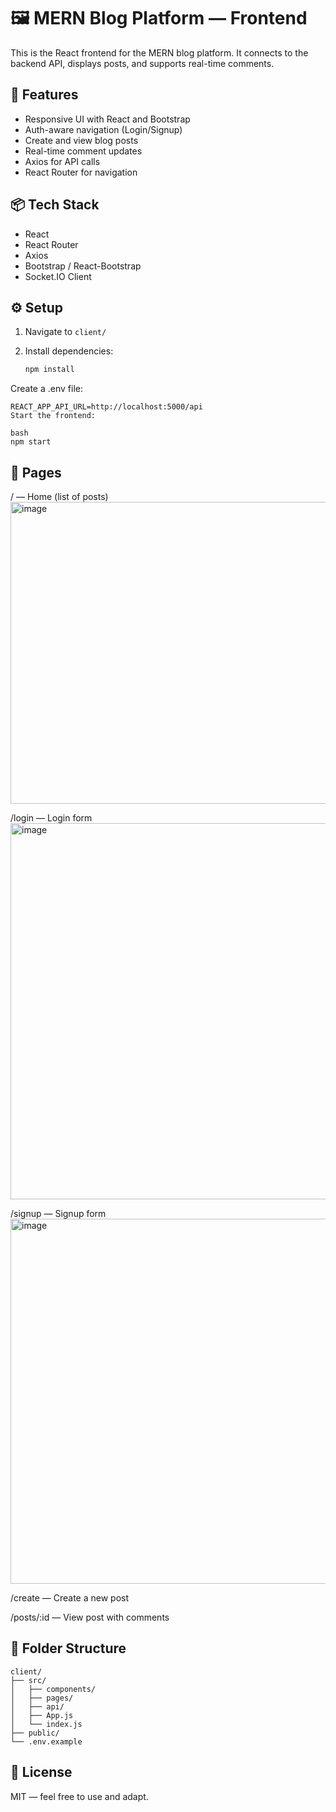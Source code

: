 # 🖼️ MERN Blog Platform — Frontend

This is the React frontend for the MERN blog platform. It connects to the backend API, displays posts, and supports real-time comments.

## 🚀 Features

- Responsive UI with React and Bootstrap
- Auth-aware navigation (Login/Signup)
- Create and view blog posts
- Real-time comment updates
- Axios for API calls
- React Router for navigation

## 📦 Tech Stack

- React
- React Router
- Axios
- Bootstrap / React-Bootstrap
- Socket.IO Client

## ⚙️ Setup

1. Navigate to `client/`
2. Install dependencies:

   ```bash
   npm install
Create a .env file:

```env
REACT_APP_API_URL=http://localhost:5000/api
Start the frontend:

bash
npm start
```

## 🧭 Pages
/ — Home (list of posts)
<img width="664" height="483" alt="image" src="https://github.com/user-attachments/assets/7db25d95-2984-402b-b77a-c6923ff9177f" />

/login — Login form
<img width="1270" height="602" alt="image" src="https://github.com/user-attachments/assets/b69fb72c-bd7d-489a-aac2-f5a69a1ab4f5" />

/signup — Signup form
<img width="1231" height="584" alt="image" src="https://github.com/user-attachments/assets/08867975-54ef-496b-b1c0-f92211625374" />

/create — Create a new post

/posts/:id — View post with comments

## 📁 Folder Structure
```
client/
├── src/
│   ├── components/
│   ├── pages/
│   ├── api/
│   ├── App.js
│   └── index.js
├── public/
└── .env.example
```
## 📜 License
MIT — feel free to use and adapt.
